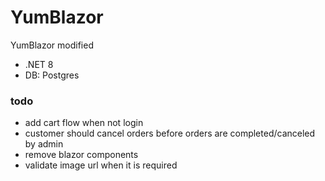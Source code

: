 # YumBlazor
YumBlazor modified

- .NET 8
- DB: Postgres

### todo
- add cart flow when not login
- customer should cancel orders before orders are completed/canceled by admin
- remove blazor components
- validate image url when it is required
